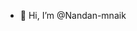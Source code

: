 - 👋 Hi, I’m @Nandan-mnaik

<!---
Nandan-mnaik/Nandan-mnaik is a ✨ special ✨ repository because its `README.md` (this file) appears on your GitHub profile.
You can click the Preview link to take a look at your changes.
--->
